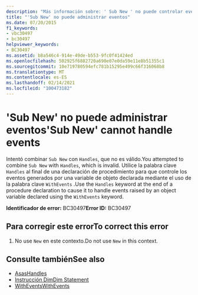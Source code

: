 ```yaml
---
description: "Más información sobre: ' Sub New ' no puede controlar eventos"
title: "'Sub New' no puede administrar eventos"
ms.date: 07/20/2015
f1_keywords:
- vbc30497
- bc30497
helpviewer_keywords:
- BC30497
ms.assetid: b8a546c4-914e-49de-b553-9fc0f41424ed
ms.openlocfilehash: 502925f6882720a690e07e0da59e11e8b51355c1
ms.sourcegitcommit: 10e719780594efc781b15295e499c66f316068b8
ms.translationtype: MT
ms.contentlocale: es-ES
ms.lasthandoff: 02/14/2021
ms.locfileid: "100473182"
---
```

# <a name="sub-new-cannot-handle-events"></a><span data-ttu-id="d16e5-103">'Sub New' no puede administrar eventos</span><span class="sxs-lookup"><span data-stu-id="d16e5-103">'Sub New' cannot handle events</span></span>

<span data-ttu-id="d16e5-104">Intentó combinar `Sub New` con `Handles`, que no es válido.</span><span class="sxs-lookup"><span data-stu-id="d16e5-104">You attempted to combine `Sub New` with `Handles`, which is invalid.</span></span> <span data-ttu-id="d16e5-105">Utilice la palabra clave `Handles` al final de una declaración de procedimiento para que controle los eventos generados por una variable de objeto declarada mediante el uso de la palabra clave `WithEvents` .</span><span class="sxs-lookup"><span data-stu-id="d16e5-105">Use the `Handles` keyword at the end of a procedure declaration to cause it to handle events raised by an object variable declared using the `WithEvents` keyword.</span></span>  
  
 <span data-ttu-id="d16e5-106">**Identificador de error:** BC30497</span><span class="sxs-lookup"><span data-stu-id="d16e5-106">**Error ID:** BC30497</span></span>  
  
## <a name="to-correct-this-error"></a><span data-ttu-id="d16e5-107">Para corregir este error</span><span class="sxs-lookup"><span data-stu-id="d16e5-107">To correct this error</span></span>  
  
1. <span data-ttu-id="d16e5-108">No use `New` en este contexto.</span><span class="sxs-lookup"><span data-stu-id="d16e5-108">Do not use `New` in this context.</span></span>  
  
## <a name="see-also"></a><span data-ttu-id="d16e5-109">Consulte también</span><span class="sxs-lookup"><span data-stu-id="d16e5-109">See also</span></span>

- [<span data-ttu-id="d16e5-110">Asas</span><span class="sxs-lookup"><span data-stu-id="d16e5-110">Handles</span></span>](../language-reference/statements/handles-clause.md)
- [<span data-ttu-id="d16e5-111">Instrucción Dim</span><span class="sxs-lookup"><span data-stu-id="d16e5-111">Dim Statement</span></span>](../language-reference/statements/dim-statement.md)
- [<span data-ttu-id="d16e5-112">WithEvents</span><span class="sxs-lookup"><span data-stu-id="d16e5-112">WithEvents</span></span>](../language-reference/modifiers/withevents.md)
